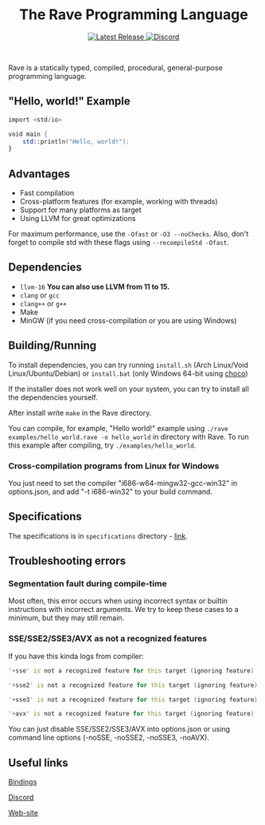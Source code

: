 <h1 align="center">The Rave Programming Language</h1>
<p align="center">
<a href="https://github.com/Ttimofeyka/Rave/releases/latest">
<img src="https://img.shields.io/github/v/release/Ttimofeyka/Rave.svg" alt="Latest Release">
</a>
<a href="https://discord.gg/AfEtyArvsM">
<img src="https://img.shields.io/discord/872555146968698950?color=7289DA&label=Discord&logo=discord&logoColor=white" alt="Discord">
</a>
</p>
<br/>

Rave is a statically typed, compiled, procedural, general-purpose programming language.

## "Hello, world!" Example

```nasm
import <std/io>

void main {
    std::println("Hello, world!");
}
```

## Advantages

* Fast compilation
* Cross-platform features (for example, working with threads)
* Support for many platforms as target
* Using LLVM for great optimizations

For maximum performance, use the `-Ofast` or `-O3 --noChecks`. Also, don't forget to compile std with these flags using `--recompileStd -Ofast`.

## Dependencies

* `llvm-16`
**You can also use LLVM from 11 to 15.**
* `clang` or `gcc`
* `clang++` or `g++`
* Make
* MinGW (if you need cross-compilation or you are using Windows)

## Building/Running

To install dependencies, you can try running `install.sh` (Arch Linux/Void Linux/Ubuntu/Debian) or `install.bat` (only Windows 64-bit using [choco](https://chocolatey.org))

If the installer does not work well on your system, you can try to install all the dependencies yourself.

After install write `make` in the Rave directory.

You can compile, for example, "Hello world!" example using `./rave examples/hello_world.rave -o hello_world` in directory with Rave.
To run this example after compiling, try `./examples/hello_world`.

### Cross-compilation programs from Linux for Windows

You just need to set the compiler "i686-w64-mingw32-gcc-win32" in options.json, and add "-t i686-win32" to your build command.

## Specifications

The specifications is in `specifications` directory - [link](https://github.com/Ttimofeyka/Rave/blob/main/specifications/intro.md).

## Troubleshooting errors

### Segmentation fault during compile-time

Most often, this error occurs when using incorrect syntax or builtin instructions with incorrect arguments.
We try to keep these cases to a minimum, but they may still remain.

### SSE/SSE2/SSE3/AVX as not a recognized features

If you have this kinda logs from compiler:

```d
'+sse' is not a recognized feature for this target (ignoring feature)

'+sse2' is not a recognized feature for this target (ignoring feature)

'+sse3' is not a recognized feature for this target (ignoring feature)

'+avx' is not a recognized feature for this target (ignoring feature)
```

You can just disable SSE/SSE2/SSE3/AVX into options.json or using command line options (-noSSE, -noSSE2, -noSSE3, -noAVX).

## Useful links

<a href="https://github.com/Ttimofeyka/Rave/blob/main/bindings.md">Bindings</a>

<a href="https://discord.gg/AfEtyArvsM">Discord</a>

<a href="https://ravelang.space">Web-site</a>